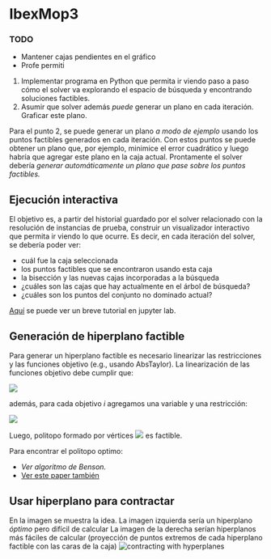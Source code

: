 IbexMop3
==

### TODO

- Mantener cajas pendientes en el gráfico
- Profe permiti

1. Implementar programa en Python que permita ir viendo paso a paso cómo el solver va explorando el espacio de búsqueda y encontrando soluciones factibles.
2. Asumir que solver además *puede* generar un plano en cada iteración. Graficar este plano.

Para el punto 2, se puede generar un plano *a modo de ejemplo* usando los puntos factibles generados en cada iteración. Con estos puntos se puede obtener un plano que, por ejemplo, minimice el error cuadrático y luego habría que agregar este plano en la caja actual. Prontamente el solver debería *generar automáticamente un plano que pase sobre los puntos factibles.*

Ejecución interactiva
--
El objetivo es, a partir del historial guardado por el solver relacionado con la resolución de instancias de prueba, construir un visualizador interactivo que permita ir viendo lo que ocurre. Es decir, en cada iteración del solver, se debería poder ver:
* cuál fue la caja seleccionada
* los puntos factibles que se encontraron usando esta caja
* la bisección y las nuevas cajas incorporadas a la búsqueda
* ¿cuáles son las cajas que hay actualmente en el árbol de búsqueda?
* ¿cuáles son los puntos del conjunto no dominado actual?

[Aquí](https://github.com/rilianx/Research/blob/main/ibexmop3/tutorial_ibexmop.ipynb) se puede ver un breve tutorial en jupyter lab.

Generación de hiperplano factible
---
Para generar un hiperplano factible es necesario linearizar las restricciones y las funciones objetivo (e.g., usando AbsTaylor). La linearización de las funciones objetivo debe cumplir que:

<img src="https://render.githubusercontent.com/render/math?math=f(x)<=fl(x)">

además, para cada objetivo *i* agregamos una variable y una restricción:  

<img src="https://render.githubusercontent.com/render/math?math=y_i=fl_i(x)">



Luego, politopo formado por vértices  <img src="https://render.githubusercontent.com/render/math?math=y^i = \argmin (fl_i (x,y))"> es factible.

Para encontrar el politopo optimo:

- *Ver algoritmo de Benson.*
- [Ver este paper también](https://journals.sagepub.com/doi/full/10.1177/1748302619870424)

Usar hiperplano para contractar
---
En la imagen se muestra la idea.
La imagen izquierda sería un hiperplano *óptimo* pero difícil de calcular 
La imagen de la derecha serían hiperplanos más fáciles de calcular (proyección de puntos extremos de cada hiperplano factible con las caras de la caja)
![contracting with hyperplanes](https://docs.google.com/drawings/d/e/2PACX-1vSyFzHheVWKpZe6Y7YJJle5PJKqWzZxwrserwnCx2he6LsQj5QqYSb_e0WxMYRQSaM2b0Wvr4FOqSvC/pub?w=1320&h=547)
<!--stackedit_data:
eyJoaXN0b3J5IjpbOTM5NjUxODM4LC0xMjE5ODE4NTc1LDIxMz
c2NjQzODcsMTAxOTQ5MDY1MCw4NDQ0OTY0MDcsLTk1NDE0MDUx
Nl19
-->